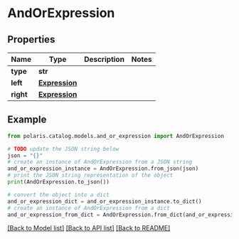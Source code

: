 <!--

 Copyright (c) 2024 Snowflake Computing Inc.
 
 Licensed under the Apache License, Version 2.0 (the "License");
 you may not use this file except in compliance with the License.
 You may obtain a copy of the License at
 
      http://www.apache.org/licenses/LICENSE-2.0
 
 Unless required by applicable law or agreed to in writing, software
 distributed under the License is distributed on an "AS IS" BASIS,
 WITHOUT WARRANTIES OR CONDITIONS OF ANY KIND, either express or implied.
 See the License for the specific language governing permissions and
 limitations under the License.

-->
# AndOrExpression

## Properties

Name | Type | Description | Notes
------------ | ------------- | ------------- | -------------
**type** | **str** |  | 
**left** | [**Expression**](Expression.md) |  | 
**right** | [**Expression**](Expression.md) |  | 

## Example

```python
from polaris.catalog.models.and_or_expression import AndOrExpression

# TODO update the JSON string below
json = "{}"
# create an instance of AndOrExpression from a JSON string
and_or_expression_instance = AndOrExpression.from_json(json)
# print the JSON string representation of the object
print(AndOrExpression.to_json())

# convert the object into a dict
and_or_expression_dict = and_or_expression_instance.to_dict()
# create an instance of AndOrExpression from a dict
and_or_expression_from_dict = AndOrExpression.from_dict(and_or_expression_dict)
```
[[Back to Model list]](../README.md#documentation-for-models) [[Back to API list]](../README.md#documentation-for-api-endpoints) [[Back to README]](../README.md)



